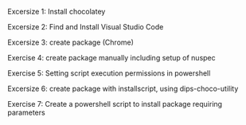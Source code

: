 



Excersize 1: Install chocolatey



Excersize 2: Find and Install Visual Studio Code



Excersize 3: create package (Chrome)



Exercise  4: create package manually including setup of nuspec



Exercise 5: Setting script execution permissions in powershell



Excersize 6: create package with installscript, using dips-choco-utility



Exercise 7: Create a powershell script to install package requiring parameters







